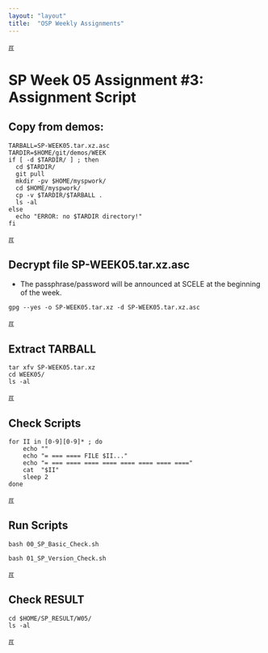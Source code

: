```yaml
---
layout: "layout"
title:  "OSP Weekly Assignments"
---
```


[&#x213C;](#idxXXX)<br id="idx000">
# SP Week 05 Assignment #3: Assignment Script

## Copy from demos:

```
TARBALL=SP-WEEK05.tar.xz.asc
TARDIR=$HOME/git/demos/WEEK
if [ -d $TARDIR/ ] ; then
  cd $TARDIR/
  git pull
  mkdir -pv $HOME/myspwork/
  cd $HOME/myspwork/
  cp -v $TARDIR/$TARBALL .
  ls -al
else
  echo "ERROR: no $TARDIR directory!"
fi

```

[&#x213C;](#)<br id="idx001">
## Decrypt file SP-WEEK05.tar.xz.asc

* The passphrase/password will be announced at SCELE at the beginning of the week.

```
gpg --yes -o SP-WEEK05.tar.xz -d SP-WEEK05.tar.xz.asc

```

[&#x213C;](#)<br id="idx002">
## Extract TARBALL
```
tar xfv SP-WEEK05.tar.xz
cd WEEK05/
ls -al

```

[&#x213C;](#)<br id="idx003">
## Check Scripts
```
for II in [0-9][0-9]* ; do
    echo ""
    echo "= === ==== FILE $II..."
    echo "= === ==== ==== ==== ==== ==== ==== ===="
    cat  "$II"
    sleep 2
done

```

[&#x213C;](#)<br id="idx005">
## Run Scripts

```
bash 00_SP_Basic_Check.sh

bash 01_SP_Version_Check.sh

```

[&#x213C;](#)<br id="idx006">
## Check RESULT
```
cd $HOME/SP_RESULT/W05/
ls -al

```

[&#x213C;](#)<br id="idxXXX"><br>


